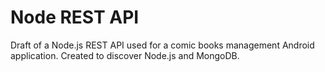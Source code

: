 # Node REST API
Draft of a Node.js REST API used for a comic books management Android application. Created to discover Node.js and MongoDB.
